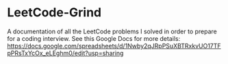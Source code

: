 # LeetCode-Grind

A documentation of all the LeetCode problems I solved in order to prepare for a coding interview.
See this Google Docs for more details: https://docs.google.com/spreadsheets/d/1Nwby2qJRpPSuXBTRxkvUO17TFpPRsTxYcOx_eLEghm0/edit?usp=sharing

